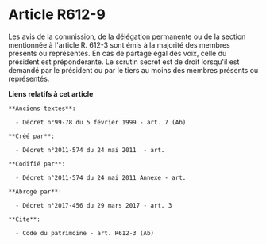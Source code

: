 # Article R612-9

Les avis de la commission, de la délégation permanente ou de la section mentionnée à l'article R. 612-3 sont émis à la
majorité des membres présents ou représentés. En cas de partage égal des voix, celle du président est prépondérante. Le
scrutin secret est de droit lorsqu'il est demandé par le président ou par le tiers au moins des membres présents ou
représentés.

**Liens relatifs à cet article**

	**Anciens textes**:

	  - Décret n°99-78 du 5 février 1999 - art. 7 (Ab)

	**Créé par**:

	  - Décret n°2011-574 du 24 mai 2011  - art.

	**Codifié par**:

	  - Décret n°2011-574 du 24 mai 2011 Annexe - art.

	**Abrogé par**:

	  - Décret n°2017-456 du 29 mars 2017 - art. 3

	**Cite**:

	  - Code du patrimoine - art. R612-3 (Ab)
